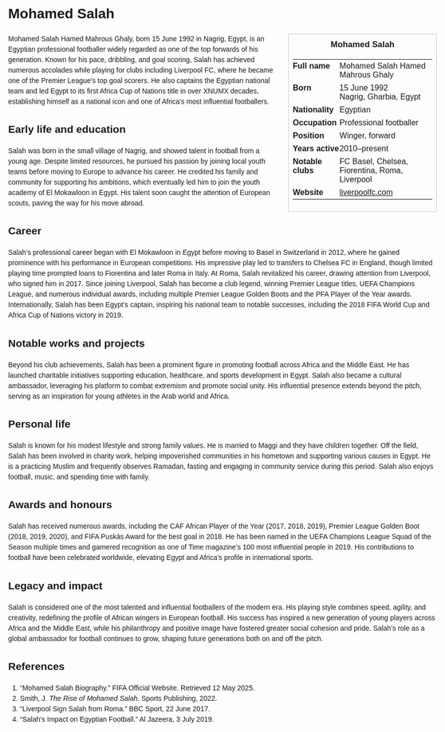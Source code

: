 <!DOCTYPE html>
<html>
<head>
  <title>Mohamed Salah – Profile</title>
  <style>
    body { font-family: Arial, sans-serif; margin: 2rem auto; max-width: 960px; line-height: 1.5; }
    aside.infobox { float: right; width: 280px; margin: 0 0 1rem 1.5rem; border: 1px solid #ccc; padding: 0.5rem; font-size: 0.9rem; }
    aside.infobox h3 { text-align: center; margin-top: 0; }
    aside.infobox table { width: 100%; border-collapse: collapse; }
    aside.infobox td { padding: 0.25rem 0; vertical-align: top; }
    h1 { margin-top: 0; }
    footer.categories { font-size: 0.8rem; color: #555; border-top: 1px solid #ddd; padding-top: 0.5rem; margin-top: 2rem; }
  </style>
</head>
<body>
  <h1>Mohamed Salah</h1>
  <aside class="infobox">
    <h3>Mohamed Salah</h3>
    <table>
      <tr><td><strong>Full name</strong></td><td>Mohamed Salah Hamed Mahrous Ghaly</td></tr>
      <tr><td><strong>Born</strong></td><td>15 June 1992<br>Nagrig, Gharbia, Egypt</td></tr>
      <tr><td><strong>Nationality</strong></td><td>Egyptian</td></tr>
      <tr><td><strong>Occupation</strong></td><td>Professional footballer</td></tr>
      <tr><td><strong>Position</strong></td><td>Winger, forward</td></tr>
      <tr><td><strong>Years active</strong></td><td>2010–present</td></tr>
      <tr><td><strong>Notable clubs</strong></td><td>FC Basel, Chelsea, Fiorentina, Roma, Liverpool</td></tr>
      <tr><td><strong>Website</strong></td><td><a href="https://www.liverpoolfc.com/">liverpoolfc.com</a></td></tr>
    </table>
  </aside>
  <p>Mohamed Salah Hamed Mahrous Ghaly, born 15 June 1992 in Nagrig, Egypt, is an Egyptian professional footballer widely regarded as one of the top forwards of his generation. Known for his pace, dribbling, and goal scoring, Salah has achieved numerous accolades while playing for clubs including Liverpool FC, where he became one of the Premier League's top goal scorers. He also captains the Egyptian national team and led Egypt to its first Africa Cup of Nations title in over XNUMX decades, establishing himself as a national icon and one of Africa's most influential footballers.</p>
  
  <h2>Early life and education</h2>
  <p>Salah was born in the small village of Nagrig, and showed talent in football from a young age. Despite limited resources, he pursued his passion by joining local youth teams before moving to Europe to advance his career. He credited his family and community for supporting his ambitions, which eventually led him to join the youth academy of El Mokawloon in Egypt. His talent soon caught the attention of European scouts, paving the way for his move abroad.</p>
  
  <h2>Career</h2>
  <p>Salah’s professional career began with El Mokawloon in Egypt before moving to Basel in Switzerland in 2012, where he gained prominence with his performance in European competitions. His impressive play led to transfers to Chelsea FC in England, though limited playing time prompted loans to Fiorentina and later Roma in Italy. At Roma, Salah revitalized his career, drawing attention from Liverpool, who signed him in 2017. Since joining Liverpool, Salah has become a club legend, winning Premier League titles, UEFA Champions League, and numerous individual awards, including multiple Premier League Golden Boots and the PFA Player of the Year awards. Internationally, Salah has been Egypt’s captain, inspiring his national team to notable successes, including the 2018 FIFA World Cup and Africa Cup of Nations victory in 2019.</p>
  
  <h2>Notable works and projects</h2>
  <p>Beyond his club achievements, Salah has been a prominent figure in promoting football across Africa and the Middle East. He has launched charitable initiatives supporting education, healthcare, and sports development in Egypt. Salah also became a cultural ambassador, leveraging his platform to combat extremism and promote social unity. His influential presence extends beyond the pitch, serving as an inspiration for young athletes in the Arab world and Africa.</p>
  
  <h2>Personal life</h2>
  <p>Salah is known for his modest lifestyle and strong family values. He is married to Maggi and they have children together. Off the field, Salah has been involved in charity work, helping impoverished communities in his hometown and supporting various causes in Egypt. He is a practicing Muslim and frequently observes Ramadan, fasting and engaging in community service during this period. Salah also enjoys football, music, and spending time with family.</p>
  
  <h2>Awards and honours</h2>
  <p>Salah has received numerous awards, including the CAF African Player of the Year (2017, 2018, 2019), Premier League Golden Boot (2018, 2019, 2020), and FIFA Puskás Award for the best goal in 2018. He has been named in the UEFA Champions League Squad of the Season multiple times and garnered recognition as one of Time magazine’s 100 most influential people in 2019. His contributions to football have been celebrated worldwide, elevating Egypt and Africa’s profile in international sports.</p>
  
  <h2>Legacy and impact</h2>
  <p>Salah is considered one of the most talented and influential footballers of the modern era. His playing style combines speed, agility, and creativity, redefining the profile of African wingers in European football. His success has inspired a new generation of young players across Africa and the Middle East, while his philanthropy and positive image have fostered greater social cohesion and pride. Salah’s role as a global ambassador for football continues to grow, shaping future generations both on and off the pitch.</p>
  
  <h2>References</h2>
  <ol>
    <li>“Mohamed Salah Biography.” FIFA Official Website. Retrieved 12 May 2025.</li>
    <li>Smith, J. <em>The Rise of Mohamed Salah</em>. Sports Publishing, 2022.</li>
    <li>“Liverpool Sign Salah from Roma.” BBC Sport, 22 June 2017.</li>
    <li>“Salah’s Impact on Egyptian Football.” Al Jazeera, 3 July 2019.</li>
   